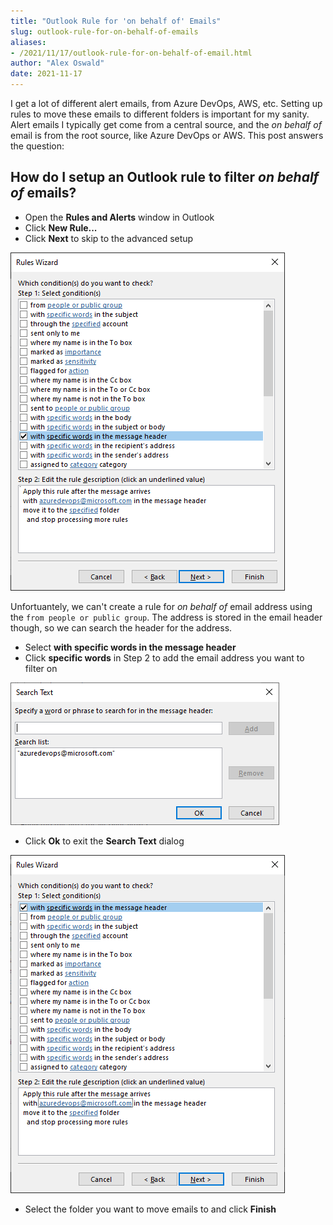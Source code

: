 ```yaml
---
title: "Outlook Rule for 'on behalf of' Emails"
slug: outlook-rule-for-on-behalf-of-emails
aliases:
- /2021/11/17/outlook-rule-for-on-behalf-of-email.html
author: "Alex Oswald"
date: 2021-11-17
---
```



I get a lot of different alert emails, from Azure DevOps, AWS, etc. Setting up rules to move these emails to different folders is important for my sanity. Alert emails I typically get come from a central source, and the *on behalf of* email is from the root source, like Azure DevOps or AWS. This post answers the question:

## How do I setup an Outlook rule to filter *on behalf of* emails?

- Open the **Rules and Alerts** window in Outlook
- Click **New Rule...**
- Click **Next** to skip to the advanced setup

![outlook_rule_1](outlook_rules_1.png)

Unfortuantely, we can't create a rule for *on behalf of* email address using the `from people or public group`. The address is stored in the email header though, so we can search the header for the address.

- Select **with specific words in the message header**
- Click **specific words** in Step 2 to add the email address you want to filter on

![outlook_rule_2](outlook_rules_2.png)

- Click **Ok** to exit the **Search Text** dialog

![outlook_rule_3](outlook_rules_3.png)

- Select the folder you want to move emails to and click **Finish**

